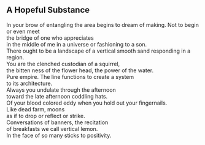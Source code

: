 A Hopeful Substance
-------------------
In your brow of entangling the area begins to dream of making. Not to begin or even meet  
the bridge of one who appreciates  
in the middle of me in a universe or fashioning to a son.  
There ought to be a landscape of a vertical smooth sand responding in a region.  
You are the clenched custodian of a squirrel,  
the bitten ness of the flower head, the power of the water.  
Pure empire. The line functions to create a system  
to its architecture.  
Always you undulate through the afternoon  
toward the late afternoon coddling hats.  
Of your blood colored eddy when you hold out your fingernails.  
Like dead farm, moons  
as if to drop or reflect or strike.  
Conversations of banners, the recitation  
of breakfasts we call vertical lemon.  
In the face of so many sticks to positivity.  
